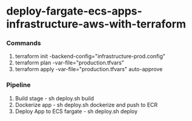 # deploy-fargate-ecs-apps-infrastructure-aws-with-terraform

### Commands

1. terraform init -backend-config="infrastructure-prod.config"
2. terraform plan -var-file="production.tfvars"
3. terraform apply -var-file="production.tfvars" auto-approve

### Pipeline

1. Build stage - sh deploy.sh build
2. Dockerize app - sh deploy.sh dockerize and push to ECR
3. Deploy App to ECS fargate - sh deploy.sh deploy
